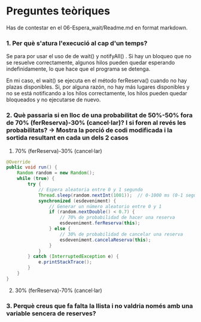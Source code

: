 # Preguntes teòriques 
Has de contestar en el 06-Espera_wait/Readme.md en format markdown. 

### 1. Per què s'atura l'execució al cap d'un temps? 

Se para por usar el uso de de wait() y notifyAll() . 
Si hay un bloqueo que no se resuelve correctamente, algunos hilos pueden quedar esperando indefinidamente, lo que hace que el programa se detenga.

En mi caso, el wait() se ejecuta en el método ferReserva() cuando no hay plazas disponibles. Si, por alguna razón, no hay más lugares disponibles y no se está notificando a los hilos correctamente, los hilos pueden quedar bloqueados y no ejecutarse de nuevo.

### 2. Què passaria si en lloc de una probabilitat de 50%-50% fora de 70% (ferReserva)-30% (cancel·lar)? I si foren al revés les probabilitats? → Mostra la porció de codi modificada i la sortida resultant en cada un dels 2 casos 

1. 70% (ferReserva)-30% (cancel·lar)
```java
@Override
public void run() {
    Random random = new Random();
    while (true) {
        try {
            // Espera aleatoria entre 0 y 1 segundo
            Thread.sleep(random.nextInt(1001));  // 0-1000 ms (0-1 segundo)
            synchronized (esdeveniment) {
                // Generar un número aleatorio entre 0 y 1
                if (random.nextDouble() < 0.7) {
                    // 70% de probabilidad de hacer una reserva
                    esdeveniment.ferReserva(this);
                } else {
                    // 30% de probabilidad de cancelar una reserva
                    esdeveniment.cancelaReserva(this);
                }
            }
        } catch (InterruptedException e) {
            e.printStackTrace();
        }
    }
}
````
2. 30% (ferReserva)-70% (cancel·lar)


### 3. Perquè creus que fa falta la llista i no valdria només amb una variable sencera de reserves? 
